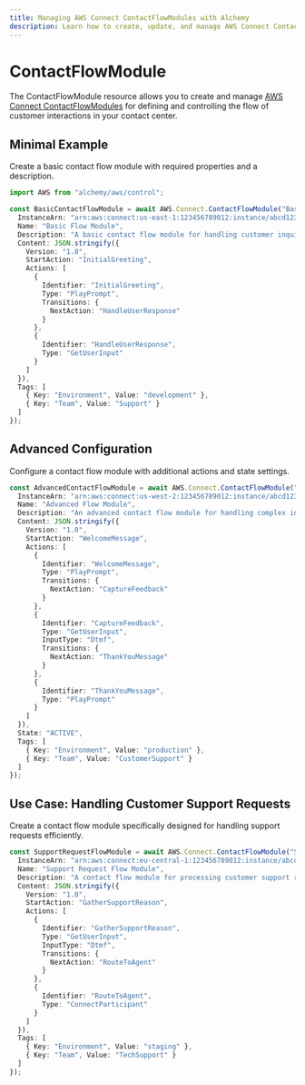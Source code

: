 ```yaml
---
title: Managing AWS Connect ContactFlowModules with Alchemy
description: Learn how to create, update, and manage AWS Connect ContactFlowModules using Alchemy Cloud Control.
---
```


# ContactFlowModule

The ContactFlowModule resource allows you to create and manage [AWS Connect ContactFlowModules](https://docs.aws.amazon.com/connect/latest/userguide/) for defining and controlling the flow of customer interactions in your contact center.

## Minimal Example

Create a basic contact flow module with required properties and a description.

```ts
import AWS from "alchemy/aws/control";

const BasicContactFlowModule = await AWS.Connect.ContactFlowModule("BasicContactFlowModule", {
  InstanceArn: "arn:aws:connect:us-east-1:123456789012:instance/abcd1234-efgh-5678-ijkl-9101mnopqrst",
  Name: "Basic Flow Module",
  Description: "A basic contact flow module for handling customer inquiries.",
  Content: JSON.stringify({
    Version: "1.0",
    StartAction: "InitialGreeting",
    Actions: [
      {
        Identifier: "InitialGreeting",
        Type: "PlayPrompt",
        Transitions: {
          NextAction: "HandleUserResponse"
        }
      },
      {
        Identifier: "HandleUserResponse",
        Type: "GetUserInput"
      }
    ]
  }),
  Tags: [
    { Key: "Environment", Value: "development" },
    { Key: "Team", Value: "Support" }
  ]
});
```

## Advanced Configuration

Configure a contact flow module with additional actions and state settings.

```ts
const AdvancedContactFlowModule = await AWS.Connect.ContactFlowModule("AdvancedContactFlowModule", {
  InstanceArn: "arn:aws:connect:us-west-2:123456789012:instance/abcd1234-efgh-5678-ijkl-9101mnopqrst",
  Name: "Advanced Flow Module",
  Description: "An advanced contact flow module for handling complex interactions.",
  Content: JSON.stringify({
    Version: "1.0",
    StartAction: "WelcomeMessage",
    Actions: [
      {
        Identifier: "WelcomeMessage",
        Type: "PlayPrompt",
        Transitions: {
          NextAction: "CaptureFeedback"
        }
      },
      {
        Identifier: "CaptureFeedback",
        Type: "GetUserInput",
        InputType: "Dtmf",
        Transitions: {
          NextAction: "ThankYouMessage"
        }
      },
      {
        Identifier: "ThankYouMessage",
        Type: "PlayPrompt"
      }
    ]
  }),
  State: "ACTIVE",
  Tags: [
    { Key: "Environment", Value: "production" },
    { Key: "Team", Value: "CustomerSupport" }
  ]
});
```

## Use Case: Handling Customer Support Requests

Create a contact flow module specifically designed for handling support requests efficiently.

```ts
const SupportRequestFlowModule = await AWS.Connect.ContactFlowModule("SupportRequestFlowModule", {
  InstanceArn: "arn:aws:connect:eu-central-1:123456789012:instance/abcd1234-efgh-5678-ijkl-9101mnopqrst",
  Name: "Support Request Flow Module",
  Description: "A contact flow module for processing customer support requests.",
  Content: JSON.stringify({
    Version: "1.0",
    StartAction: "GatherSupportReason",
    Actions: [
      {
        Identifier: "GatherSupportReason",
        Type: "GetUserInput",
        InputType: "Dtmf",
        Transitions: {
          NextAction: "RouteToAgent"
        }
      },
      {
        Identifier: "RouteToAgent",
        Type: "ConnectParticipant"
      }
    ]
  }),
  Tags: [
    { Key: "Environment", Value: "staging" },
    { Key: "Team", Value: "TechSupport" }
  ]
});
```